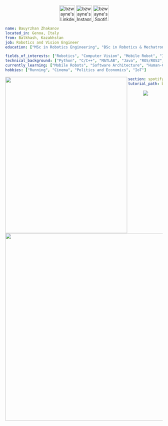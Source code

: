 <!-- [![Actions Status](https://github.com/guilyx/guilyx/workflows/wakatime-stats/badge.svg)](https://github.com/guilyx/guilyx/actions)
[![Actions Status](https://github.com/guilyx/guilyx/workflows/update-gh-activity/badge.svg)](https://github.com/guilyx/guilyx/actions)
![](https://visitor-badge.glitch.me/badge?page_id=guilyx.guilyx) -->

<p align="center">
<br/>
<!-- <a href="https://twitter.com/spida_rwin">
  <img alt="guilyx | Twitter" width="50px" src="https://user-images.githubusercontent.com/43545812/144034996-602b144a-16e1-41cc-99e7-c6040b20dcaf.png"/>
</a> -->
<a href="https://www.linkedin.com/in/bauyrzhan-zhakanov/">
  <img alt="bzwayne's LinkdeIN" width="50px" src="https://user-images.githubusercontent.com/43545812/144035037-0f415fc7-9f96-4517-a370-ccc6e78a714b.png" />
</a>
<a href="https://www.instagram.com/bzwayne">
  <img alt="bzwayne's Instagram" width="50px" src="https://user-images.githubusercontent.com/43545812/144035088-0dfb165f-8fe0-4d13-896c-876c29d2b128.png" />
</a>
<a href="https://open.spotify.com/user/31ndrl2posheess635vrgzryhcau">
  <img alt="bzwayne's Spotify" width="50px" src="https://user-images.githubusercontent.com/43545812/144035120-1ad5169b-91c7-4078-bef9-6a82c733f373.png" />
</a>
</p>

```yaml
name: Bauyrzhan Zhakanov
located_in: Genoa, Italy
from: Balkhash, Kazakhstan
job: Robotics and Vision Engineer
education: ["MSc in Robotics Engineering", "BSc in Robotics & Mechatronics"]

fields_of_interests: ["Robotics", "Computer Vision", "Mobile Robot", "IoT"]
technical_background: ["Python", "C/C++", "MATLAB", "Java", "ROS/ROS2", "Unity"]
currently_learning: ["Mobile Robots", "Software Architecture", "Human-Computer Interaction"]
hobbies: ["Running", "Cinema", "Politics and Economics", "IoT"]
```

<p align="center">
  <a href="https://spotify-github-profile.vercel.app/api/view?uid=31ndrl2posheess635vrgzryhcau&cover_image=true&theme=default">
    <img align="left" width="390" height="500" src="https://spotify-github-profile.vercel.app/api/view?uid=31ndrl2posheess635vrgzryhcau&cover_image=true&theme=default&bar_color=e3e3e3&bar_color_cover=true">
    <img align="right" width="600" height="600" src="https://bzwayne-cy06f6bfa-bzwayne.vercel.app/api/top-played">
  </a>
</p>

 
```yaml
section: spotify components info
tutorial_path: bzwayne/bzwayne/how-to.md
```

<p align="center">
  <img src="https://capsule-render.vercel.app/api?type=waving&color=gradient&height=60&section=footer"/>
</p>
